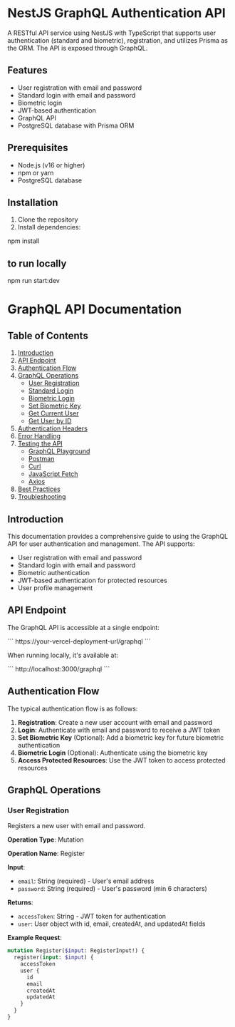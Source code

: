 
# NestJS GraphQL Authentication API

A RESTful API service using NestJS with TypeScript that supports user authentication (standard and biometric), registration, and utilizes Prisma as the ORM. The API is exposed through GraphQL.

## Features

- User registration with email and password
- Standard login with email and password
- Biometric login
- JWT-based authentication
- GraphQL API
- PostgreSQL database with Prisma ORM

## Prerequisites

- Node.js (v16 or higher)
- npm or yarn
- PostgreSQL database

## Installation

1. Clone the repository
2. Install dependencies:

npm install 

## to run locally 

npm run start:dev


# GraphQL API Documentation

## Table of Contents

1. [Introduction](#introduction)
2. [API Endpoint](#api-endpoint)
3. [Authentication Flow](#authentication-flow)
4. [GraphQL Operations](#graphql-operations)
   - [User Registration](#user-registration)
   - [Standard Login](#standard-login)
   - [Biometric Login](#biometric-login)
   - [Set Biometric Key](#set-biometric-key)
   - [Get Current User](#get-current-user)
   - [Get User by ID](#get-user-by-id)
5. [Authentication Headers](#authentication-headers)
6. [Error Handling](#error-handling)
7. [Testing the API](#testing-the-api)
   - [GraphQL Playground](#graphql-playground)
   - [Postman](#postman)
   - [Curl](#curl)
   - [JavaScript Fetch](#javascript-fetch)
   - [Axios](#axios)
8. [Best Practices](#best-practices)
9. [Troubleshooting](#troubleshooting)

## Introduction

This documentation provides a comprehensive guide to using the GraphQL API for user authentication and management. The API supports:

- User registration with email and password
- Standard login with email and password
- Biometric authentication
- JWT-based authentication for protected resources
- User profile management

## API Endpoint

The GraphQL API is accessible at a single endpoint:

\`\`\`
https://your-vercel-deployment-url/graphql
\`\`\`

When running locally, it's available at:

\`\`\`
http://localhost:3000/graphql
\`\`\`

## Authentication Flow

The typical authentication flow is as follows:

1. **Registration**: Create a new user account with email and password
2. **Login**: Authenticate with email and password to receive a JWT token
3. **Set Biometric Key** (Optional): Add a biometric key for future biometric authentication
4. **Biometric Login** (Optional): Authenticate using the biometric key
5. **Access Protected Resources**: Use the JWT token to access protected resources

## GraphQL Operations

### User Registration

Registers a new user with email and password.

**Operation Type**: Mutation

**Operation Name**: Register

**Input**:
- `email`: String (required) - User's email address
- `password`: String (required) - User's password (min 6 characters)

**Returns**:
- `accessToken`: String - JWT token for authentication
- `user`: User object with id, email, createdAt, and updatedAt fields

**Example Request**:

```graphql
mutation Register($input: RegisterInput!) {
  register(input: $input) {
    accessToken
    user {
      id
      email
      createdAt
      updatedAt
    }
  }
}
